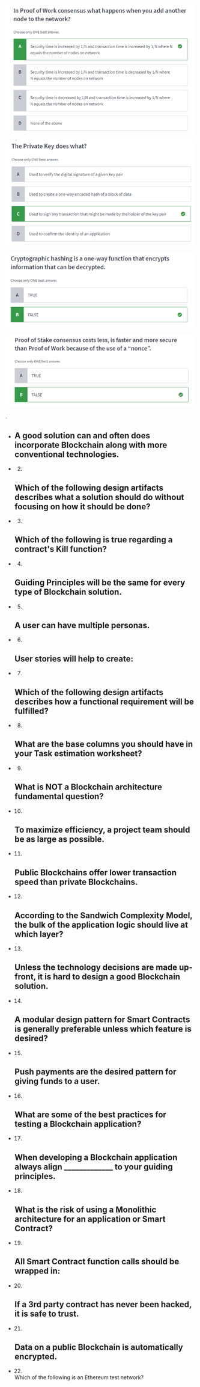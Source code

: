 ![](/assets/q1.png)

![](/assets/q2.png)

![](/assets/q3.png)

![](/assets/q5.png)





.

* A good solution can and often does incorporate Blockchain along with more conventional technologies.
  ---
* 2.
  Which of the following design artifacts describes what a solution should do without focusing on how it should be done?
  ---
* 3.
  Which of the following is true regarding a contract's Kill function?
  ---
* 4.
  Guiding Principles will be the same for every type of Blockchain solution.
  ---
* 5.
  A user can have multiple personas.
  ---
* 6.
  User stories will help to create:
  ---
* 7.
  Which of the following design artifacts describes how a functional requirement will be fulfilled?
  ---
* 8.
  What are the base columns you should have in your Task estimation worksheet?
  ---
* 9.
  What is NOT a Blockchain architecture fundamental question?
  ---
* 10.
  To maximize efficiency, a project team should be as large as possible.
  ---
* 11.
  Public Blockchains offer lower transaction speed than private Blockchains.
  ---
* 12.
  According to the Sandwich Complexity Model, the bulk of the application logic should live at which layer?
  ---
* 13.
  Unless the technology decisions are made up-front, it is hard to design a good Blockchain solution.
  ---
* 14.
  A modular design pattern for Smart Contracts is generally preferable unless which feature is desired?
  ---
* 15.
  Push payments are the desired pattern for giving funds to a user.
  ---
* 16.
  What are some of the best practices for testing a Blockchain application?
  ---
* 17.
  When developing a Blockchain application always align \_\_\_\_\_\_\_\_\_\_\_\_\_ to your guiding principles.
  ---
* 18.
  What is the risk of using a Monolithic architecture for an application or Smart Contract?
  ---
* 19.
  All Smart Contract function calls should be wrapped in:
  ---
* 20.
  If a 3rd party contract has never been hacked, it is safe to trust.
  ---
* 21.
  Data on a public Blockchain is automatically encrypted.
  ---
* 22.
  Which of the following is an Ethereum test network?



